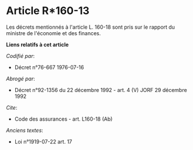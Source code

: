 # Article R*160-13

Les décrets mentionnés à l'article L. 160-18 sont pris sur le rapport du ministre de l'économie et des finances.

**Liens relatifs à cet article**

_Codifié par_:

  - Décret n°76-667 1976-07-16

_Abrogé par_:

  - Décret n°92-1356 du 22 décembre 1992 - art. 4 (V) JORF 29 décembre 1992

_Cite_:

  - Code des assurances - art. L160-18 (Ab)

_Anciens textes_:

  - Loi n°1919-07-22 art. 17
